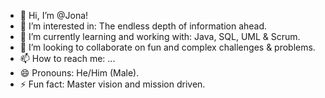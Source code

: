 - 👋 Hi, I’m @Jona!
- 👀 I’m interested in: The endless depth of information ahead.
- 🌱 I’m currently learning and working with: Java, SQL, UML & Scrum. 
- 💞️ I’m looking to collaborate on fun and complex challenges & problems.
- 📫 How to reach me: ...
- 😄 Pronouns: He/Him (Male).
- ⚡ Fun fact: Master vision and mission driven.

<!---
Jona-A/Jona-A is a ✨ special ✨ repository because its `README.md` (this file) appears on your GitHub profile.
You can click the Preview link to take a look at your changes.
--->
